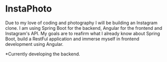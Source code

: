 # InstaPhoto
Due to my love of coding and photography I will be building an Instagram clone. I am using Spring Boot for the backend,
Angular for the frontend and Instagram's API. My goals are to reafirm what I already know about Spring Boot, build a RestFul
application and immerse myself in frontend development using Angular. 

*Currently developing the backend.
